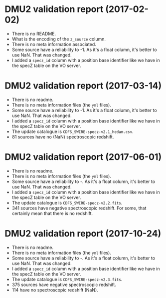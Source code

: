 # DMU2 validation report (2017-02-02)

- There is no README.
- What is the encoding of the `z_source` column.
- There is no meta information associated.
- Some source have a reliability to -1.  As it's a float column, it's better to
  use NaN.  That was changed.
- I added a `specz_id` column with a position base identifier like we have in
  the specZ table on the VO server.

# DMU2 validation report (2017-03-14)

- There is no readme.
- There is no meta information files (the `yml` files).
- Some source have a reliability to -1.  As it's a float column, it's better to
  use NaN.  That was changed.
- I added a `specz_id` column with a position base identifier like we have in
  the specZ table on the VO server.
- The update catalogue is `CDFS_SWIRE-specz-v2.1_hedam.csv`.
- 81 sources have no (NaN) spectroscopic redshift.

# DMU2 validation report (2017-06-01)

- There is no readme.
- There is no meta information files (the `yml` files).
- Some source have a reliability to -.  As it's a float column, it's better to
  use NaN.  That was changed.
- I added a `specz_id` column with a position base identifier like we have in
  the specZ table on the VO server.
- The update catalogue is `CDFS_SWIRE-specz-v2.2.fits`.
- 341 sources have negative spectroscopic redshift. For some, that certainly
  mean that there is no redshift.

# DMU2 validation report (2017-10-24)

- There is no readme.
- There is no meta information files (the `yml` files).
- Some source have a reliability to -.  As it's a float column, it's better to
  use NaN.  That was changed.
- I added a `specz_id` column with a position base identifier like we have in
  the specZ table on the VO server.
- The update catalogue is `CDFS_SWIRE-specz-v2.3.fits`.
- 375 sources have negative spectroscopic redshift.
- 114 have no spectroscopic redshift (NaN).
